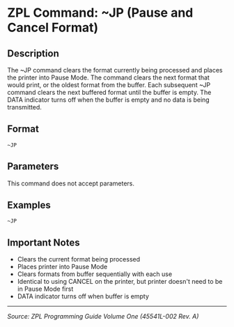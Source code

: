 # ZPL Command: ~JP (Pause and Cancel Format)

## Description
The ~JP command clears the format currently being processed and places the printer into Pause Mode. The command clears the next format that would print, or the oldest format from the buffer. Each subsequent ~JP command clears the next buffered format until the buffer is empty. The DATA indicator turns off when the buffer is empty and no data is being transmitted.

## Format
```
~JP
```

## Parameters
This command does not accept parameters.

## Examples
```zpl
~JP
```

## Important Notes
- Clears the current format being processed
- Places printer into Pause Mode
- Clears formats from buffer sequentially with each use
- Identical to using CANCEL on the printer, but printer doesn't need to be in Pause Mode first
- DATA indicator turns off when buffer is empty

---
*Source: ZPL Programming Guide Volume One (45541L-002 Rev. A)*